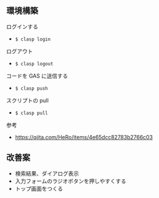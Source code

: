 ## 環境構築

ログインする

- `$ clasp login`

ログアウト

- `$ clasp logout`

コードを GAS に送信する

- `$ clasp push`

スクリプトの pull

- `$ clasp pull`

参考

- https://qiita.com/HeRo/items/4e65dcc82783b2766c03

## 改善案

- 検索結果、ダイアログ表示
- 入力フォームのラジオボタンを押しやすくする
- トップ画面をつくる
